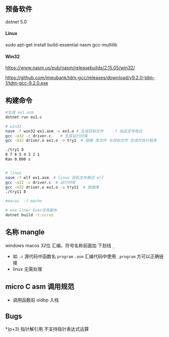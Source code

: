 ## 预备软件
dotnet 5.0

#### Linux

sudo apt-get install build-essential nasm gcc-multilib

#### Win32
https://www.nasm.us/pub/nasm/releasebuilds/2.15.05/win32/

https://github.com/jmeubank/tdm-gcc/releases/download/v9.2.0-tdm-1/tdm-gcc-9.2.0.exe

## 构建命令

```sh
#生成 ex1.asm
dotnet run ex1.c

# win32
nasm -f win32 ex1.asm -o ex1.o # 生成目标文件    -f 指定文件格式
gcc -m32 -c driver.c    # 生成运行时库
gcc -m32 driver.o ex1.o -o try1  # 链接 库文件 与目标文件 生成可执行程序

./try1 8
8 7 6 5 4 3 2 1
Ran 0.000 s


# linux
nasm -f elf ex1.asm  # linux 目标文件格式 elf
gcc -m32 -c driver.c  # 运行时库
gcc -m32 driver.o ex1.o -o try11  # 链接库
./try11 8

#macos  -f macho

# one-liner Exec任务脚本
dotnet build -t:ccrun
```

## 名称 mangle

windows macos 32位 汇编，符号名称前面加 下划线  `_`

- 如  `.c` 源代码中函数名 `program`   `.asm` 汇编代码中使用  `_program` 方可以正确链接
- linux 无需处理

## micro C asm 调用规范
- 调用函数前 oldbp 入栈

## Bugs

*(p+3) 指针解引用 不支持指针表达式运算
